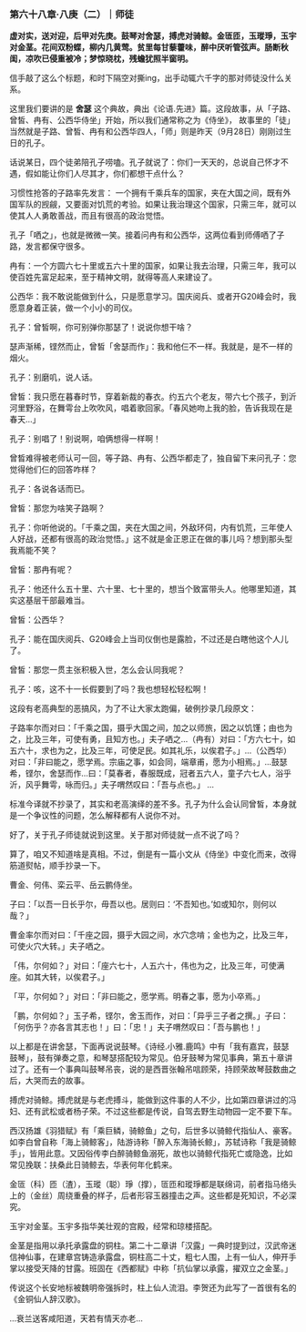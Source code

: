 ### 第六十八章·八庚（二）｜师徒

**虚对实，送对迎，后甲对先庚。鼓琴对舍瑟，搏虎对骑鲸。金匼匝，玉瑽琤，玉宇对金茎。花间双粉蝶，柳内几黄莺。贫里每甘藜藿味，醉中厌听管弦声。肠断秋闺，凉吹已侵重被冷；梦惊晓枕，残蟾犹照半窗明。**

信手敲了这么个标题，和时下隔空对撕ing，出手动辄六千字的那对师徒没什么关系。

这里我们要讲的是 **舍瑟** 这个典故，典出《论语.先进》篇。这段故事，从「子路、曾皙、冉有、公西华侍坐」开始，所以我们通常称之为《侍坐》， 故事里的「徒」当然就是子路、曾皙、冉有和公西华四人，「师」则是昨天（9月28日）刚刚过生日的孔子。

话说某日，四个徒弟陪孔子唠嗑。孔子就说了：你们一天天的，总说自己怀才不遇，假如能让你们人尽其才，你们都想干点什么？

习惯性抢答的子路率先发言： 一个拥有千乘兵车的国家，夹在大国之间，既有外国军队的觊觎，又要面对饥荒的考验。如果让我治理这个国家，只需三年，就可以使其人人勇敢善战，而且有很高的政治觉悟。

孔子「哂之」，也就是微微一笑。接着问冉有和公西华，这两位看到师傅哂了子路，发言都保守很多。

冉有：一个方圆六七十里或五六十里的国家，如果让我去治理，只需三年，我可以使百姓先富足起来，至于精神文明，就得等高人来建设了。

公西华：我不敢说能做到什么，只是愿意学习。国庆阅兵、或者开G20峰会时，我愿意身着正装，做一个小小的司仪。

孔子：曾皙啊，你可别弹你那瑟了！说说你想干啥？

瑟声渐稀，铿然而止，曾皙「舍瑟而作」：我和他仨不一样。我就是，是不一样的烟火。

孔子：别磨叽，说人话。

曾皙：我只愿在暮春时节，穿着新裁的春衣。约五六个老友，带六七个孩子，到沂河里野浴，在舞雩台上吹吹风，唱着歌回家。「春风她吻上我的脸，告诉我现在是春天…」

孔子：别唱了！别说啊，咱俩想得一样啊！

曾晳难得被老师认可一回，等子路、冉有、公西华都走了，独自留下来问孔子：您觉得他们仨的回答咋样？

孔子：各说各话而已。

曾皙：那您为啥笑子路啊？

孔子：你听他说的。「千乘之国，夹在大国之间，外敌环伺，内有饥荒，三年使人人好战，还都有很高的政治觉悟。」这不就是金正恩正在做的事儿吗？想到那头型我焉能不笑？

曾皙：那冉有呢？

孔子：他还什么五十里、六十里、七十里的，想当个致富带头人。他哪里知道，其实这基层干部最难当。

曾皙：公西华？

孔子：能在国庆阅兵、G20峰会上当司仪倒也是露脸，不过还是白瞎他这个人儿了。

曾皙：那您一贯主张积极入世，怎么会认同我呢？

孔子：咳，这不十一长假要到了吗？我也想轻松轻松啊！

这段有老高典型的恶搞风，为了不让大家太跑偏，破例抄录几段原文：

子路率尔而对曰：「千乘之国，摄乎大国之间，加之以师旅，因之以饥馑；由也为之，比及三年，可使有勇，且知方也。」夫子哂之…（冉有）对曰：「方六七十，如五六十，求也为之，比及三年，可使足民。如其礼乐，以俟君子。」…（公西华）对曰：「非曰能之，愿学焉。宗庙之事，如会同，端章甫，愿为小相焉。」…鼓瑟希，铿尔，舍瑟而作…曰：「莫春者，春服既成，冠者五六人，童子六七人，浴乎沂，风乎舞雩，咏而归。」夫子喟然叹曰：「吾与点也。」 …

标准今译就不抄录了，其实和老高演绎的差不多。孔子为什么会认同曾皙，本身就是一个争议性的问题，怎么解释都有人说你不对。

好了，关于孔子师徒就说到这里。关于那对师徒就一点不说了吗？

算了，咱又不知道啥是真相。不过，倒是有一篇小文从《侍坐》中变化而来，改得筋道熨帖，顺手抄录一下。

曹金、何伟、栾云平、岳云鹏侍坐。

子曰：「以吾一日长乎尔，毋吾以也。居则曰：‘不吾知也。’如或知尔，则何以哉？」

曹金率尔而对曰：「千座之园，摄乎大园之间，水穴念啃；金也为之，比及三年，可使火穴大转。」夫子哂之。

「伟，尔何如？」对曰：「座六七十，人五六十，伟也为之，比及三年，可使满座。如其大转，以俟君子。」

「平，尔何如？」对曰：「非曰能之，愿学焉。明春之事，愿为小卒焉。」

「鹏，尔何如？」玉子希，铿尔，舍玉而作，对曰：「异乎三子者之撰。」子曰：「何伤乎？亦各言其志也！」曰：「忠！」夫子喟然叹曰：「吾与鹏也！」

以上都是在讲舍瑟，下面再说说鼓琴。《诗经.小雅.鹿鸣》中有「我有嘉宾，鼓瑟鼓琴」，鼓有弹奏之意，和琴瑟搭配较为常见。伯牙鼓琴为常见事典，第五十章讲过了。还有一个事典叫鼓琴吊丧，说的是西晋张翰吊唁顾荣，持顾荣故琴鼓数曲之后，大哭而去的故事。

搏虎对骑鲸。搏虎就是与老虎搏斗，能做到这件事的人不少，比如第四章讲过的冯妇、还有武松或者杨子荣。不过这些都是传说，自驾去野生动物园一定不要下车。

西汉扬雄《羽猎赋》有「乘巨鳞，骑鲸鱼」之句，后世多以骑鲸代指仙人、豪客。如李白曾自称「海上骑鲸客」，陆游诗称「醉入东海骑长鲸」，苏轼诗称「我是骑鲸手」，皆用此意。又因俗传李白醉骑鲸鱼溺死，故也以骑鲸代指死亡或隐逸，比如常见挽联：扶桑此日骑鲸去，华表何年化鹤来。

金匼（科）匝（渣），玉瑽（聪）琤（撑），匼匝和瑽琤都是联绵词，前者指马络头上的（金丝）周绕重叠的样子，后者形容玉器撞击之声。这些都是死知识，不必深究。

玉宇对金茎。玉宇多指华美壮观的宫殿，经常和琼楼搭配。

金茎是指用以承托承露盘的铜柱。第二十二章讲「汉露」一典时提到过，汉武帝迷信神仙事，在建章宫铸造承露盘，铜柱高二十丈，粗七人围，上有一仙人，伸开手掌以接受天降的甘露。班固在《西都赋》中称「抗仙掌以承露，擢双立之金茎。」

传说这个长安地标被魏明帝强拆时，柱上仙人流泪。李贺还为此写了一首很有名的《金铜仙人辞汉歌》。

…衰兰送客咸阳道，天若有情天亦老…
